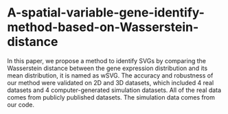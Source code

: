 # A-spatial-variable-gene-identify-method-based-on-Wasserstein-distance
In this paper, we propose a method to identify SVGs by comparing the Wasserstein distance between the gene expression distribution and its mean distribution, it is named as wSVG. The accuracy and robustness of our method were validated on 2D and 3D datasets, which included 4 real datasets and 4 computer-generated simulation datasets. 
All of the real data comes from publicly published datasets. The simulation data comes from our code.